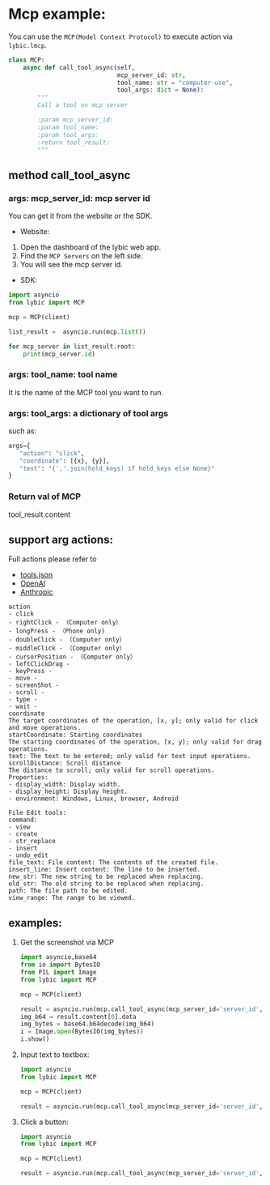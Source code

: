 # Mcp example:

You can use the `MCP(Model Context Protocol)` to execute action via `lybic.lmcp`.

```python
class MCP:
    async def call_tool_async(self,
                              mcp_server_id: str,
                              tool_name: str = "computer-use",
                              tool_args: dict = None):
        """
        Call a tool on mcp server

        :param mcp_server_id:
        :param tool_name:
        :param tool_args:
        :return tool_result:
        """
``` 

## method call_tool_async

### args: mcp_server_id: mcp server id

You can get it from the website or the SDK.

- Website:
1. Open the dashboard of the lybic web app.
2. Find the `MCP Servers` on the left side.
3. You will see the mcp server id.

- SDK:
```python
import asyncio
from lybic import MCP

mcp = MCP(client)

list_result =  asyncio.run(mcp.list())

for mcp_server in list_result.root:
    print(mcp_server.id)
```

### args: tool_name: tool name

It is the name of the MCP tool you want to run.

### args: tool_args: a dictionary of tool args

such as:

```python
args={
   "action": "click",
   "coordinate": [{x}, {y}],
   "text": "{','.join(hold_keys) if hold_keys else None}"
}
```

### Return val of MCP

tool_result.content

## support arg actions:

Full actions please refer to

- [tools.json](tools.json)
- [OpenAI](https://platform.openai.com/docs/guides/tools-computer-use#page-top)
- [Anthropic](https://docs.anthropic.com/en/docs/agents-and-tools/tool-use/computer-use-tool#computer-tool)

```
action 
- click
- rightClick - （Computer only）
- longPress - （Phone only)
- doubleClick - （Computer only）
- middleClick - （Computer only）
- cursorPosition - （Computer only）
- leftClickDrag - 
- keyPress - 
- move - 
- screenShot - 
- scroll - 
- type - 
- wait - 
coordinate 
The target coordinates of the operation, [x, y]; only valid for click and move operations.
startCoordinate: Starting coordinates
The starting coordinates of the operation, [x, y]; only valid for drag operations.
text: The text to be entered; only valid for text input operations.
scrollDistance: Scroll distance
The distance to scroll; only valid for scroll operations.
Properties:
- display_width: Display width.
- display_height: Display height.
- environment: Windows, Linux, browser, Android

File Edit tools:
command:
- view
- create
- str_replace
- insert
- undo_edit
file_text: File content: The contents of the created file.
insert_line: Insert content: The line to be inserted.
new_str: The new string to be replaced when replacing.
old_str: The old string to be replaced when replacing.
path: The file path to be edited.
view_range: The range to be viewed.
```

## examples:

1. Get the screenshot via MCP

    ```python
    import asyncio,base64
    from io import BytesIO
    from PIL import Image
    from lybic import MCP
    
    mcp = MCP(client)
    
    result = asyncio.run(mcp.call_tool_async(mcp_server_id='server_id',tool_args={"action": "screenShot"}))
    img_b64 = result.content[0].data
    img_bytes = base64.b64decode(img_b64)
    i = Image.open(BytesIO(img_bytes))
    i.show()
    ```

2. Input text to textbox:

    ```python
    import asyncio
    from lybic import MCP
    
    mcp = MCP(client)
   
    result = asyncio.run(mcp.call_tool_async(mcp_server_id='server_id',tool_args={"action": "type", "text": "This is a English text,and 这是一个中文文本"}))
    ```
   
3. Click a button:

    ```python
    import asyncio
    from lybic import MCP
    
    mcp = MCP(client)
   
    result = asyncio.run(mcp.call_tool_async(mcp_server_id='server_id',tool_args={"action": "click","coordinate": [100, 200]}))
    ```
   

